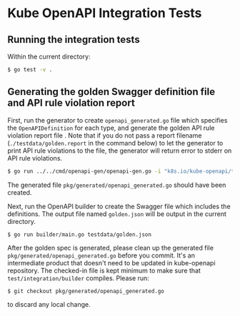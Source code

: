 # Kube OpenAPI Integration Tests

## Running the integration tests

Within the current directory:

```bash
$ go test -v .
```

## Generating the golden Swagger definition file and API rule violation report

First, run the generator to create `openapi_generated.go` file which specifies
the `OpenAPIDefinition` for each type, and generate the golden API rule
violation report file . Note that if you do not pass a report
filename (`./testdata/golden.report` in the command below) to let the generator
to print API rule violations to the file, the generator will return error to stderr
on API rule violations.

```bash
$ go run ../../cmd/openapi-gen/openapi-gen.go -i "k8s.io/kube-openapi/test/integration/testdata/listtype,k8s.io/kube-openapi/test/integration/testdata/dummytype" -o pkg -p generated -O openapi_generated -r ./testdata/golden.report
```
The generated file `pkg/generated/openapi_generated.go` should have been created.

Next, run the OpenAPI builder to create the Swagger file which includes
the definitions. The output file named `golden.json` will be output in
the current directory.

```bash
$ go run builder/main.go testdata/golden.json
```

After the golden spec is generated, please clean up the generated file
`pkg/generated/openapi_generated.go` before you commit. It's an intermediate product that doesn't need to be updated in kube-openapi repository. The checked-in file is kept minimum to make sure that `test/integration/builder` compiles. Please run:

```base
$ git checkout pkg/generated/openapi_generated.go
```

to discard any local change.

